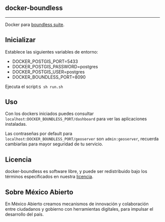 ## docker-boundless
----------------
Docker para [boundless suite](https://boundlessgeo.com/).

## Inicializar
Establece las siguientes variables de entorno:
- DOCKER_POSTGIS_PORT=5433
- DOCKER_POSTGIS_PASSWORD=postgres
- DOCKER_POSTGIS_USER=postgres
- DOCKER_BOUNDLESS_PORT=8090

Ejecuta el script:```$ sh run.sh```

## Uso
Con los dockers iniciados puedes consultar ```localhost:DOCKER_BOUNDLESS_PORT/dashboard``` para ver las aplicaciones instaladas.

Las contraseñas por default para ```localhost:DOCKER_BOUNDLESS_PORT/geoserver``` son ```admin:geoserver```, recuerda cambiarlas para mayor seguridad de tu servicio.

## Licencia
docker-boundless es software libre, y puede ser redistribuido bajo los términos especificados en nuestra [licencia](https://datos.gob.mx/libreusomx).

## Sobre México Abierto
En México Abierto creamos mecanismos de innovación y colaboración entre ciudadanos y gobierno con herramientas digitales, para	impulsar el desarrollo del país.
